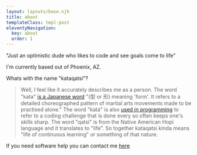 ```yaml
---
layout: layouts/base.njk
title: about
templateClass: tmpl-post
eleventyNavigation:
  key: about
  order: 1
---
```


"Just an optimistic dude who likes to code and see goals come to life"

I'm currently based out of Phoenix, AZ.

Whats with the name "kataqatsi"?
> Well, I feel like it accurately describes me as a person.
The word "kata" <a href="https://en.wikipedia.org/wiki/Kata">is a Japanese word</a> "(型 or 形) meaning 'form'. It refers to a detailed choreographed pattern of martial arts movements made to be practised alone." The word "kata" is also <a href="https://github.com/gamontal/awesome-katas">used in programming</a> to refer to a coding challenge that is done every so often keeps one's skills sharp. The word "qatsi" is from the Native American Hopi language and it translates to "life". So together kataqatsi kinda means "life of continuous learning" or something of that nature.

If you need software help you can contact me <a href="https://www.neqatsi.com/contact">here</a>



